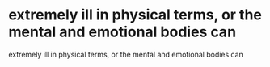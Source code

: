 # extremely ill in physical terms, or the mental and emotional bodies can

extremely ill in physical terms, or the mental and emotional bodies can